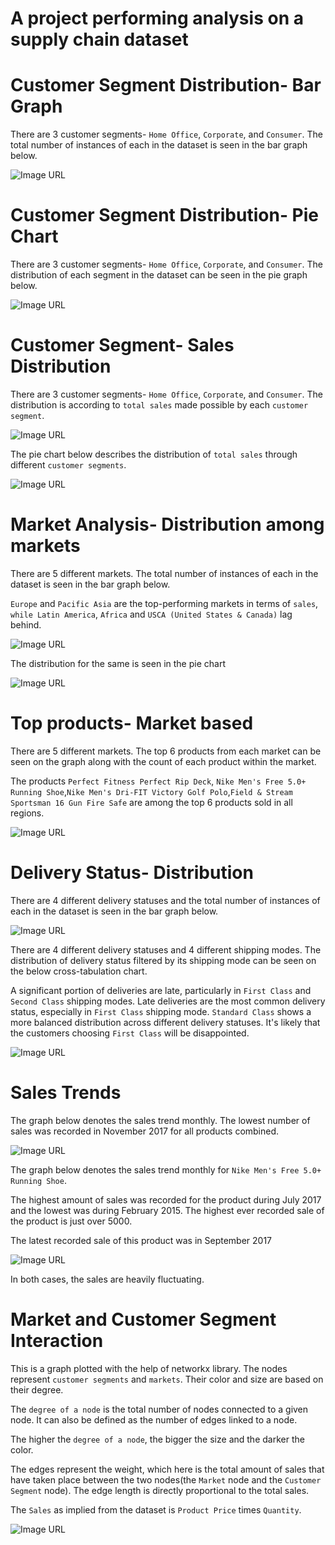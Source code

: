 # A project performing analysis on a supply chain dataset

# Customer Segment Distribution- Bar Graph
There are 3 customer segments- `Home Office`, `Corporate`, and `Consumer`. The total number of instances of each in the dataset is seen in the bar graph below.

![Image URL](https://github.com/akshan-main/supplychain/blob/main/customer_segment_count.jpeg)

# Customer Segment Distribution- Pie Chart
There are 3 customer segments- `Home Office`, `Corporate`, and `Consumer`. The distribution of each segment in the dataset can be seen in the pie graph below.

![Image URL](https://github.com/akshan-main/supplychain/blob/main/customer_segment_distribution.jpeg)

# Customer Segment- Sales Distribution
There are 3 customer segments- `Home Office`, `Corporate`, and `Consumer`. The distribution is according to `total sales` made possible by each `customer segment`.

![Image URL](https://github.com/akshan-main/supplychain/blob/main/sales_distribution_customer_segement.jpeg)

The pie chart below describes the distribution of `total sales` through different `customer segments`.

![Image URL](https://github.com/akshan-main/supplychain/blob/main/Sales_distribution_by_customer_segment_pie.jpeg)

# Market Analysis- Distribution among markets
There are 5 different markets. The total number of instances of each in the dataset is seen in the bar graph below.

`Europe` and `Pacific Asia` are the top-performing markets in terms of `sales`, `while Latin America`, `Africa` and `USCA (United States & Canada)` lag behind.

![Image URL](https://github.com/akshan-main/supplychain/blob/main/market_counts.jpeg)

The distribution for the same is seen in the pie chart

![Image URL](https://github.com/akshan-main/supplychain/blob/main/market_count_pie.jpeg)

# Top products- Market based
There are 5 different markets. The top 6 products from each market can be seen on the graph along with the count of each product within the market.

The products ` Perfect Fitness Perfect Rip Deck `, ` Nike Men's Free 5.0+ Running Shoe `,` Nike Men's Dri-FIT Victory Golf Polo `,` Field & Stream Sportsman 16 Gun Fire Safe ` are among the top 6 products sold in all regions.

![Image URL](https://github.com/akshan-main/supplychain/blob/main/top_products_by_market.jpeg)

# Delivery Status- Distribution
There are 4 different delivery statuses and the total number of instances of each in the dataset is seen in the bar graph below.

![Image URL](https://github.com/akshan-main/supplychain/blob/main/delivery_status_distribution.jpeg)

There are 4 different delivery statuses and 4 different shipping modes. The distribution of delivery status filtered by its shipping mode can be seen on the below cross-tabulation chart. 

A significant portion of deliveries are late, particularly in `First Class` and `Second Class` shipping modes. Late deliveries are the most common delivery status, especially in `First Class` shipping mode. `Standard Class` shows a more balanced distribution across different delivery statuses. It's likely that the customers choosing `First Class` will be disappointed.

![Image URL](https://github.com/akshan-main/supplychain/blob/main/delivery_status_by_shipping_mode.jpeg)

# Sales Trends
The graph below denotes the sales trend monthly. The lowest number of sales was recorded in November 2017 for all products combined.

![Image URL](https://github.com/akshan-main/supplychain/blob/main/sales_trend.png)

The graph below denotes the sales trend monthly for ` Nike Men's Free 5.0+ Running Shoe `. 

The highest amount of sales was recorded for the product during July 2017 and the lowest was during February 2015. The highest ever recorded sale of the product is just over 5000.

The latest recorded sale of this product was in September 2017

![Image URL](https://github.com/akshan-main/supplychain/blob/main/sales_trend_nike5.0.png)


In both cases, the sales are heavily fluctuating.

# Market and Customer Segment Interaction
This is a graph plotted with the help of networkx library. The nodes represent `customer segments` and `markets`. Their color and size are based on their degree.

The `degree of a node` is the total number of nodes connected to a given node. It can also be defined as the number of edges linked to a node.

The higher the `degree of a node`, the bigger the size and the darker the color.

The edges represent the weight, which here is the total amount of sales that have taken place between the two nodes(the `Market` node and the `Customer Segment` node). The edge length is directly proportional to the total sales.

The `Sales` as implied from the dataset is `Product Price` times `Quantity`.

![Image URL](https://github.com/akshan-main/supplychain/blob/main/Market_customer_segment_interaction.png)
